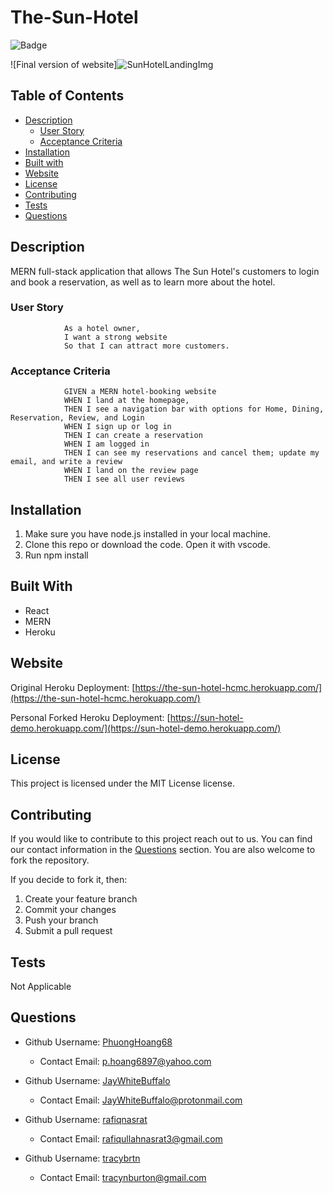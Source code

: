 # The-Sun-Hotel

![Badge](https://img.shields.io/badge/License-MIT-lightblue.svg)

![Final version of website]![SunHotelLandingImg](https://user-images.githubusercontent.com/109122403/209490804-35976aa9-79a1-4b99-a958-3139d5da5077.png)

## Table of Contents

- [Description](#description)
    - [User Story](#user-story)
    - [Acceptance Criteria](#acceptance-criteria)
- [Installation](#installation)
- [Built with](#built-with)
- [Website](#website)
- [License](#license)
- [Contributing](#contributing)
- [Tests](#tests)
- [Questions](#questions)

## Description

MERN full-stack application that allows The Sun Hotel's customers to login and book a reservation, as well as to learn more about the hotel. 

### User Story
                As a hotel owner, 
                I want a strong website
                So that I can attract more customers. 

### Acceptance Criteria
                GIVEN a MERN hotel-booking website
                WHEN I land at the homepage, 
                THEN I see a navigation bar with options for Home, Dining, Reservation, Review, and Login 
                WHEN I sign up or log in
                THEN I can create a reservation
                WHEN I am logged in
                THEN I can see my reservations and cancel them; update my email, and write a review
                WHEN I land on the review page
                THEN I see all user reviews
               
## Installation

1. Make sure you have node.js installed in your local machine.
2. Clone this repo or download the code. Open it with vscode.
3. Run npm install

## Built With

- React
- MERN
- Heroku

## Website

Original Heroku Deployment: [https://the-sun-hotel-hcmc.herokuapp.com/](https://the-sun-hotel-hcmc.herokuapp.com/)

Personal Forked Heroku Deployment: [https://sun-hotel-demo.herokuapp.com/](https://sun-hotel-demo.herokuapp.com/)



## License

This project is licensed under the MIT License license.

## Contributing

If you would like to contribute to this project reach out to us. You can find our contact information in the [Questions](#questions) section. You are also welcome to fork the repository.

If you decide to fork it, then:

1. Create your feature branch
2. Commit your changes
3. Push your branch
4. Submit a pull request

## Tests

Not Applicable

## Questions

- Github Username: [PhuongHoang68](https://github.com/PhuongHoang68)
  - Contact Email: p.hoang6897@yahoo.com
  
- Github Username: [JayWhiteBuffalo](https://github.com/JayWhiteBuffalo)
  - Contact Email: JayWhiteBuffalo@protonmail.com

- Github Username: [rafiqnasrat](https://github.com/rafiqnasrat)
  - Contact Email: rafiqullahnasrat3@gmail.com

- Github Username: [tracybrtn](https://github.com/tracybrtn)
  - Contact Email: tracynburton@gmail.com
